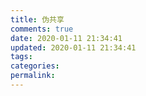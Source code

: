 ```yaml
---
title: 伪共享
comments: true
date: 2020-01-11 21:34:41
updated: 2020-01-11 21:34:41
tags:
categories:
permalink:
---
```

